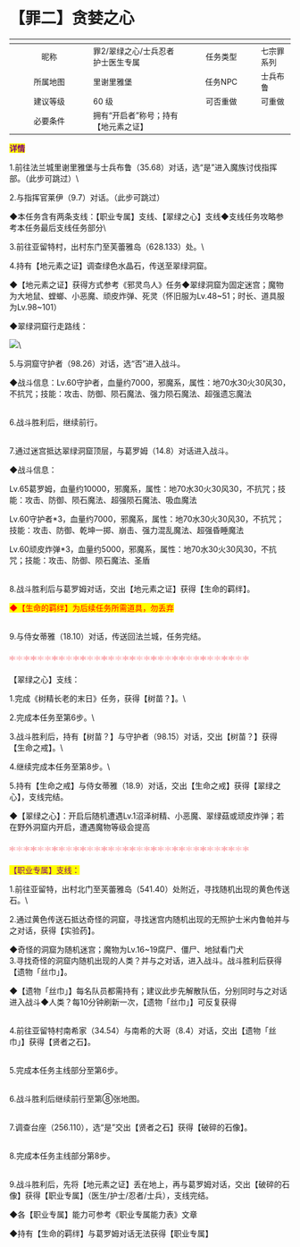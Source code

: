 # 【罪二】贪婪之心

<table data-header-hidden><thead><tr><th width="129" align="center"></th><th></th><th width="114" align="center"></th><th></th></tr></thead><tbody><tr><td align="center">昵称</td><td>罪2/翠绿之心/士兵忍者护士医生专属</td><td align="center">任务类型</td><td>七宗罪系列</td></tr><tr><td align="center">所属地图</td><td>里谢里雅堡</td><td align="center">任务NPC</td><td>士兵布鲁</td></tr><tr><td align="center">建议等级</td><td>60 级</td><td align="center">可否重做</td><td>可重做</td></tr><tr><td align="center">必要条件</td><td>拥有“开启者”称号；持有【地元素之证】</td><td align="center"></td><td></td></tr></tbody></table>

<mark style="color:purple;">**详情**</mark>

1.前往法兰城里谢里雅堡与士兵布鲁（35.68）对话，选“是”进入魔族讨伐指挥部。（此步可跳过）\


2.与指挥官莱伊（9.7）对话。（此步可跳过）

◆本任务含有两条支线：【职业专属】支线、【翠绿之心】支线◆支线任务攻略参考本任务最后支线任务部分\


3.前往亚留特村，出村东门至芙蕾雅岛（628.133）处。\


4.持有【地元素之证】调查绿色水晶石，传送至翠绿洞窟。

◆【地元素之证】获得方式参考《邪灵鸟人》任务◆翠绿洞窟为固定迷宫；魔物为大地鼠、螳螂、小恶魔、顽皮炸弹、死灵（怀旧服为Lv.48\~51；时长、道具服为Lv.98\~101）

◆翠绿洞窟行走路线：

![](https://www.molibaike.com/Attachment/Download?path=/201602/18/5be80355-535c-45db-9840-9e40bd778e8d)\


5.与洞窟守护者（98.26）对话，选“否”进入战斗。

◆战斗信息：Lv.60守护者，血量约7000，邪魔系，属性：地70水30火30风30，不抗咒；技能：攻击、防御、陨石魔法、强力陨石魔法、超强遗忘魔法

\
6.战斗胜利后，继续前行。

\
7.通过迷宫抵达翠绿洞窟顶层，与葛罗姆（14.8）对话进入战斗。

◆战斗信息：

Lv.65葛罗姆，血量约10000，邪魔系，属性：地70水30火30风30，不抗咒；技能：攻击、防御、陨石魔法、超强陨石魔法、吸血魔法

Lv.60守护者\*3，血量约7000，邪魔系，属性：地70水30火30风30，不抗咒；技能：攻击、防御、乾坤一掷、崩击、强力混乱魔法、超强昏睡魔法

Lv.60顽皮炸弹\*3，血量约5000，邪魔系，属性：地70水30火30风30，不抗咒；技能：攻击、防御、陨石魔法、圣盾

\
8.战斗胜利后与葛罗姆对话，交出【地元素之证】获得【生命的羁绊】。

<mark style="color:red;">◆【生命的羁绊】为后续任务所需道具，勿丢弃</mark>

\
9.与侍女蒂雅（18.10）对话，传送回法兰城，任务完结。\
\
![](../../../../.gitbook/assets/1.gif)\
\
【翠绿之心】支线：

1.完成《树精长老的末日》任务，获得【树苗？】。\


2.完成本任务至第6步。\


3.战斗胜利后，持有【树苗？】与守护者（98.15）对话，交出【树苗？】获得【生命之戒】。\


4.继续完成本任务至第8步。\


5.持有【生命之戒】与侍女蒂雅（18.9）对话，交出【生命之戒】获得【翠绿之心】，支线完结。

◆【翠绿之心】：开启后随机遭遇Lv.1沼泽树精、小恶魔、翠绿菇或顽皮炸弹；若在野外洞窟内开启，遭遇魔物等级会提高\
\
![](../../../../.gitbook/assets/1.gif)\
\
<mark style="color:purple;">【职业专属】支线：</mark>

1.前往亚留特，出村北门至芙蕾雅岛（541.40）处附近，寻找随机出现的黄色传送石。\


2.通过黄色传送石抵达奇怪的洞窟，寻找迷宫内随机出现的无照护士米内鲁帕并与之对话，获得【实验药】。

◆奇怪的洞窟为随机迷宫；魔物为Lv.16\~19腐尸、僵尸、地狱看门犬\
3.寻找奇怪的洞窟内随机出现的人类？并与之对话，进入战斗。战斗胜利后获得【遗物「丝巾」】。

◆【遗物「丝巾」】每名队员都需持有；建议此步先解散队伍，分别同时与之对话进入战斗◆人类？每10分钟刷新一次，【遗物「丝巾」】可反复获得

\
4.前往亚留特村南希家（34.54）与南希的大哥（8.4）对话，交出【遗物「丝巾」】获得【贤者之石】。

\
5.完成本任务主线部分至第6步。

\
6.战斗胜利后继续前行至第⑧张地图。

\
7.调查台座（256.110），选“是”交出【贤者之石】获得【破碎的石像】。

\
8.完成本任务主线部分第8步。

\
9.战斗胜利后，先将【地元素之证】丢在地上，再与葛罗姆对话，交出【破碎的石像】获得【职业专属】（医生/护士/忍者/士兵），支线完结。

◆各【职业专属】能力可参考《职业专属能力表》文章

◆持有【生命的羁绊】与葛罗姆对话无法获得【职业专属】
